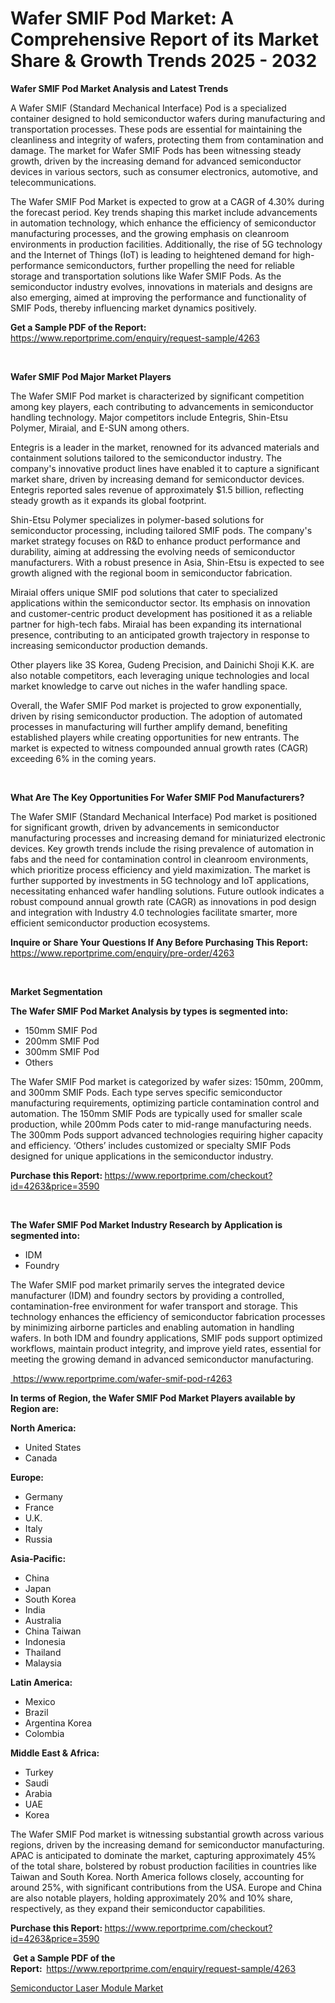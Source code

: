 <p><h1>Wafer SMIF Pod Market: A Comprehensive Report of its Market Share & Growth Trends 2025 - 2032</h1></p><p><strong>Wafer SMIF Pod Market Analysis and Latest Trends</strong></p>
<p><p>A Wafer SMIF (Standard Mechanical Interface) Pod is a specialized container designed to hold semiconductor wafers during manufacturing and transportation processes. These pods are essential for maintaining the cleanliness and integrity of wafers, protecting them from contamination and damage. The market for Wafer SMIF Pods has been witnessing steady growth, driven by the increasing demand for advanced semiconductor devices in various sectors, such as consumer electronics, automotive, and telecommunications.</p><p>The Wafer SMIF Pod Market is expected to grow at a CAGR of 4.30% during the forecast period. Key trends shaping this market include advancements in automation technology, which enhance the efficiency of semiconductor manufacturing processes, and the growing emphasis on cleanroom environments in production facilities. Additionally, the rise of 5G technology and the Internet of Things (IoT) is leading to heightened demand for high-performance semiconductors, further propelling the need for reliable storage and transportation solutions like Wafer SMIF Pods. As the semiconductor industry evolves, innovations in materials and designs are also emerging, aimed at improving the performance and functionality of SMIF Pods, thereby influencing market dynamics positively.</p></p>
<p><strong>Get a Sample PDF of the Report:&nbsp;</strong> <a href="https://www.reportprime.com/enquiry/request-sample/4263?utm_campaign=2275&utm_medium=2&utm_source=Github&utm_content=ia&utm_term=19032025&utm_id=wafer-smif-pod">https://www.reportprime.com/enquiry/request-sample/4263</a></p>
<p>&nbsp;</p>
<p><strong>Wafer SMIF Pod Major Market Players</strong></p>
<p><p>The Wafer SMIF Pod market is characterized by significant competition among key players, each contributing to advancements in semiconductor handling technology. Major competitors include Entegris, Shin-Etsu Polymer, Miraial, and E-SUN among others.</p><p>Entegris is a leader in the market, renowned for its advanced materials and containment solutions tailored to the semiconductor industry. The company's innovative product lines have enabled it to capture a significant market share, driven by increasing demand for semiconductor devices. Entegris reported sales revenue of approximately $1.5 billion, reflecting steady growth as it expands its global footprint.</p><p>Shin-Etsu Polymer specializes in polymer-based solutions for semiconductor processing, including tailored SMIF pods. The company's market strategy focuses on R&D to enhance product performance and durability, aiming at addressing the evolving needs of semiconductor manufacturers. With a robust presence in Asia, Shin-Etsu is expected to see growth aligned with the regional boom in semiconductor fabrication.</p><p>Miraial offers unique SMIF pod solutions that cater to specialized applications within the semiconductor sector. Its emphasis on innovation and customer-centric product development has positioned it as a reliable partner for high-tech fabs. Miraial has been expanding its international presence, contributing to an anticipated growth trajectory in response to increasing semiconductor production demands.</p><p>Other players like 3S Korea, Gudeng Precision, and Dainichi Shoji K.K. are also notable competitors, each leveraging unique technologies and local market knowledge to carve out niches in the wafer handling space.</p><p>Overall, the Wafer SMIF Pod market is projected to grow exponentially, driven by rising semiconductor production. The adoption of automated processes in manufacturing will further amplify demand, benefiting established players while creating opportunities for new entrants. The market is expected to witness compounded annual growth rates (CAGR) exceeding 6% in the coming years.</p></p>
<p>&nbsp;</p>
<p><strong>What Are The Key Opportunities For Wafer SMIF Pod Manufacturers?</strong></p>
<p><p>The Wafer SMIF (Standard Mechanical Interface) Pod market is positioned for significant growth, driven by advancements in semiconductor manufacturing processes and increasing demand for miniaturized electronic devices. Key growth trends include the rising prevalence of automation in fabs and the need for contamination control in cleanroom environments, which prioritize process efficiency and yield maximization. The market is further supported by investments in 5G technology and IoT applications, necessitating enhanced wafer handling solutions. Future outlook indicates a robust compound annual growth rate (CAGR) as innovations in pod design and integration with Industry 4.0 technologies facilitate smarter, more efficient semiconductor production ecosystems.</p></p>
<p><strong>Inquire or Share Your Questions If Any Before Purchasing This Report:</strong> <a href="https://www.reportprime.com/enquiry/pre-order/4263?utm_campaign=2275&utm_medium=2&utm_source=Github&utm_content=ia&utm_term=19032025&utm_id=wafer-smif-pod">https://www.reportprime.com/enquiry/pre-order/4263</a></p>
<p>&nbsp;</p>
<p><strong>Market Segmentation</strong></p>
<p><strong>The Wafer SMIF Pod Market Analysis by types is segmented into:</strong></p>
<p><ul><li>150mm SMIF Pod</li><li>200mm SMIF Pod</li><li>300mm SMIF Pod</li><li>Others</li></ul></p>
<p><p>The Wafer SMIF Pod market is categorized by wafer sizes: 150mm, 200mm, and 300mm SMIF Pods. Each type serves specific semiconductor manufacturing requirements, optimizing particle contamination control and automation. The 150mm SMIF Pods are typically used for smaller scale production, while 200mm Pods cater to mid-range manufacturing needs. The 300mm Pods support advanced technologies requiring higher capacity and efficiency. ‘Others’ includes customized or specialty SMIF Pods designed for unique applications in the semiconductor industry.</p></p>
<p><strong>Purchase this Report:&nbsp;</strong><a href="https://www.reportprime.com/checkout?id=4263&price=3590&utm_campaign=2275&utm_medium=2&utm_source=Github&utm_content=ia&utm_term=19032025&utm_id=wafer-smif-pod">https://www.reportprime.com/checkout?id=4263&price=3590</a></p>
<p>&nbsp;</p>
<p><strong>The Wafer SMIF Pod Market Industry Research by Application is segmented into:</strong></p>
<p><ul><li>IDM</li><li>Foundry</li></ul></p>
<p><p>The Wafer SMIF pod market primarily serves the integrated device manufacturer (IDM) and foundry sectors by providing a controlled, contamination-free environment for wafer transport and storage. This technology enhances the efficiency of semiconductor fabrication processes by minimizing airborne particles and enabling automation in handling wafers. In both IDM and foundry applications, SMIF pods support optimized workflows, maintain product integrity, and improve yield rates, essential for meeting the growing demand in advanced semiconductor manufacturing.</p></p>
<p><a href="https://www.reportprime.com/wafer-smif-pod-r4263?utm_campaign=2275&utm_medium=2&utm_source=Github&utm_content=ia&utm_term=19032025&utm_id=wafer-smif-pod">&nbsp;https://www.reportprime.com/wafer-smif-pod-r4263</a></p>
<p><strong>In terms of Region, the Wafer SMIF Pod Market Players available by Region are:</strong></p>
<p>
    <p> <strong> North America: </strong>
        <ul>
            <li>United States</li>
            <li>Canada</li>
        </ul>
        </p> 
    <p> <strong> Europe: </strong>
        <ul>
            <li>Germany</li>
            <li>France</li>
            <li>U.K.</li>
            <li>Italy</li>
            <li>Russia</li>
        </ul>
        </p> 
    <p> <strong> Asia-Pacific: </strong>
        <ul>
            <li>China</li>
            <li>Japan</li>
            <li>South Korea</li>
            <li>India</li>
            <li>Australia</li>
            <li>China Taiwan</li>
            <li>Indonesia</li>
            <li>Thailand</li>
            <li>Malaysia</li>
        </ul>
        </p> 
    <p> <strong> Latin America: </strong>
        <ul>
            <li>Mexico</li>
            <li>Brazil</li>
            <li>Argentina Korea</li>
            <li>Colombia</li>
        </ul>
        </p> 
    <p> <strong> Middle East & Africa: </strong>
        <ul>
            <li>Turkey</li>
            <li>Saudi</li>
            <li>Arabia</li>
            <li>UAE</li>
            <li>Korea</li>
        </ul>
    </p>
    </p>
<p><p>The Wafer SMIF Pod market is witnessing substantial growth across various regions, driven by the increasing demand for semiconductor manufacturing. APAC is anticipated to dominate the market, capturing approximately 45% of the total share, bolstered by robust production facilities in countries like Taiwan and South Korea. North America follows closely, accounting for around 25%, with significant contributions from the USA. Europe and China are also notable players, holding approximately 20% and 10% share, respectively, as they expand their semiconductor capabilities.</p></p>
<p><strong>Purchase this Report: </strong><a href="https://www.reportprime.com/checkout?id=4263&price=3590&utm_campaign=2275&utm_medium=2&utm_source=Github&utm_content=ia&utm_term=19032025&utm_id=wafer-smif-pod">https://www.reportprime.com/checkout?id=4263&price=3590</a></p>
<p>&nbsp;<strong>Get a Sample PDF of the Report:&nbsp;&nbsp;</strong><a href="https://www.reportprime.com/enquiry/request-sample/4263?utm_campaign=2275&utm_medium=2&utm_source=Github&utm_content=ia&utm_term=19032025&utm_id=wafer-smif-pod">https://www.reportprime.com/enquiry/request-sample/4263</a></p>
<p><strong></strong></p>
<p><p><a href="https://github.com/daddskokenk4/Market-Research-Report-List-1/blob/main/semiconductor-laser-module-market.md?utm_campaign=2275&utm_medium=2&utm_source=Github&utm_content=ia&utm_term=19032025&utm_id=wafer-smif-pod">Semiconductor Laser Module Market</a></p></p>